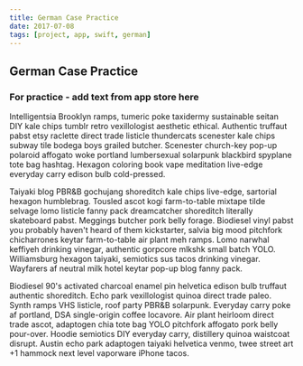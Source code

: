 ```yaml
---
title: German Case Practice
date: 2017-07-08
tags: [project, app, swift, german]
---
```


## German Case Practice

### For practice - add text from app store here

Intelligentsia Brooklyn ramps, tumeric poke taxidermy sustainable seitan DIY kale chips tumblr retro vexillologist aesthetic ethical. Authentic truffaut pabst etsy raclette direct trade listicle thundercats scenester kale chips subway tile bodega boys grailed butcher. Scenester church-key pop-up polaroid affogato woke portland lumbersexual solarpunk blackbird spyplane tote bag hashtag. Hexagon coloring book vape meditation live-edge everyday carry edison bulb cold-pressed.

Taiyaki blog PBR&B gochujang shoreditch kale chips live-edge, sartorial hexagon humblebrag. Tousled ascot kogi farm-to-table mixtape tilde selvage lomo listicle fanny pack dreamcatcher shoreditch literally skateboard pabst. Meggings butcher pork belly forage. Biodiesel vinyl pabst you probably haven't heard of them kickstarter, salvia big mood pitchfork chicharrones keytar farm-to-table air plant meh ramps. Lomo narwhal keffiyeh drinking vinegar, authentic gorpcore mlkshk small batch YOLO. Williamsburg hexagon taiyaki, semiotics sus tacos drinking vinegar. Wayfarers af neutral milk hotel keytar pop-up blog fanny pack.

Biodiesel 90's activated charcoal enamel pin helvetica edison bulb truffaut authentic shoreditch. Echo park vexillologist quinoa direct trade paleo. Synth ramps VHS listicle, roof party PBR&B solarpunk. Everyday carry poke af portland, DSA single-origin coffee locavore. Air plant heirloom direct trade ascot, adaptogen chia tote bag YOLO pitchfork affogato pork belly pour-over. Hoodie semiotics DIY everyday carry, distillery quinoa waistcoat disrupt. Austin echo park adaptogen taiyaki helvetica venmo, twee street art +1 hammock next level vaporware iPhone tacos.
